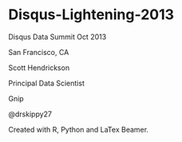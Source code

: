 Disqus-Lightening-2013
======================

Disqus Data Summit Oct 2013

San Francisco, CA

Scott Hendrickson

Principal Data Scientist

Gnip


@drskippy27



Created with R, Python and LaTex Beamer.
